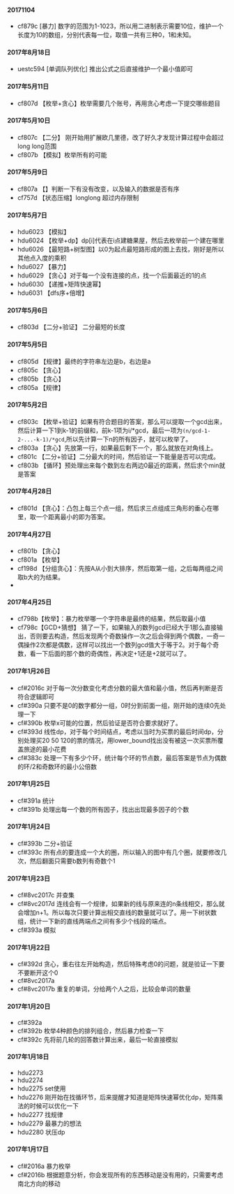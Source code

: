 
#### 20171104
- cf879c [暴力] 数字的范围为1-1023，所以用二进制表示需要10位，维护一个长度为10的数组，分别代表每一位，取值一共有三种0，1和未知。
#### 2017年8月18日
- uestc594 [单调队列优化] 推出公式之后直接维护一个最小值即可

#### 2017年5月11日
- cf807d 【枚举+贪心】枚举需要几个账号，再用贪心考虑一下提交哪些题目

#### 2017年5月10日
- cf807c 【二分】 刚开始用扩展欧几里德，改了好久才发现计算过程中会超过long long范围
- cf807b 【模拟】枚举所有的可能

#### 2017年5月9日
- cf807a 【】判断一下有没有改变，以及输入的数据是否有序
- cf757d 【状态压缩】longlong 超过内存限制

#### 2017年5月7日
- hdu6023 【模拟】
- hdu6024 【枚举+dp】dp[i]代表在i点建糖果屋，然后去枚举前一个建在哪里
- hdu6026 【最短路+树型图】以0为起点最短路形成的图上去找，刚好是所以其他点入度的乘积
- hdu6027 【暴力】
- hdu6029 【贪心】对于每一个没有连接的点，找一个后面最近的1的点
- hdu6030 【递推+矩阵快速幂】
- hdu6031 【dfs序+倍增】

#### 2017年5月6日
- cf803d 【二分+验证】 二分最短的长度

#### 2017年5月5日
- cf805d 【规律】最终的字符串左边是b，右边是a
- cf805c 【贪心】
- cf805b 【贪心】
- cf805a 【规律】

#### 2017年5月2日
- cf803c 【枚举+验证】如果有符合题目的答案，那么可以提取一个gcd出来，然后计算一下1到k-1的前缀和，前k-1项为i/*gcd，最后一项为`(n/gcd-1-2-...-k-1)/*gcd`,所以先计算一下n的所有因子，就可以枚举了。
- cf803a 【贪心】先放第一行，如果最后剩下一个，那么就放在对角线上。
- cf801c 【二分+验证】二分最大的时间，然后验证一下能量是否可以完成。
- cf803b 【循环】预处理出来每个数到左右两边0最近的距离，然后求个min就是答案

#### 2017年4月28日
- cf801d 【贪心】：凸包上每三个点一组，然后求三点组成三角形的垂心在哪里，取一个距离最小的即为答案。

#### 2017年4月27日
- cf801b 【贪心】
- cf801a 【枚举】
- cf198d 【分组贪心】：先按A从小到大排序，然后取第一组，之后每两组之间取b大的为结果。
- 
#### 2017年4月25日
- cf798b【枚举】：暴力枚举哪一个字符串是最终的结果，然后取最小值
- cf798c【GCD+猜想】 猜了一下，如果输入的数列gcd已经大于1那么直接输出，否则要去构造，然后发现两个奇数操作一次之后会得到两个偶数，一奇一偶操作2次都是偶数，这样可以找出一个数列gcd值大于等于2。对于每个奇数，看一下后面的那个数的奇偶性，再决定+1还是+2就可以了。

#### 2017年1月26日
- cf#2016c 对于每一次分数变化考虑分数的最大值和最小值，然后再判断是否符合逻辑即可
- cf#390a 只要不是0的数字都分一组，0时分到前面一组，刚开始的连续0先处理一下
- cf#390b 枚举x可能的位置，然后验证是否符合要求就好了。
- cf#393d 线性dp，对于每个时间结点，考虑以当时为买票的最后时间dp，分别处理买20 50 120的票的情况，用lower_bound找出没有被这一次买票所覆盖旅途的最小花费
- cf#383c 处理一下有多少个环，统计每个环的节点数，最后答案是节点为偶数的环/2和奇数环的最小公倍数

#### 2017年1月25日
- cf#391a 统计
- cf#391b 处理出每一个数的所有因子，找出出现最多因子的个数

#### 2017年1月24日
- cf#393b 二分+验证
- cf#393c 所有点的要连成一个大的圈，所以输入的图中有几个圈，就要修改几次，然后翻面只需要b数列有奇数个1

#### 2017年1月23日
- cf#8vc2017c 并查集
- cf#8vc2017d 连线会有一个规律，如果新的线与原来连的n条线相交，那么就会增加n+1。所以每次只要计算出相交直线的数量就可以了。用一下树状数组，统计一下新的直线两端点之间有多少个线段的端点。
- cf#393a 模拟

#### 2017年1月22日
- cf#392d 贪心，重右往左开始构造，然后特殊考虑0的问题，就是验证一下要不要断开这个0
- cf#8vc2017a 
- cf#8vc2017b 重复的单词，分给两个人之后，比较会单词的数量

#### 2017年1月20日
- cf#392a 
- cf#392b 枚举4种颜色的排列组合，然后暴力检查一下
- cf#392c 先将前几轮的回答数计算出来，最后一轮直接模拟

#### 2017年1月18日
- hdu2273 
- hdu2274 
- hdu2275 set使用
- hdu2276 刚开始在找循环节，后来提醒才知道是矩阵快速幂优化dp，矩阵乘法的时候可以优化一下
- hdu2277 找规律 
- hdu2279 最暴力的想法
- hdu2280 状压dp

#### 2017年1月17日
- cf#2016a 暴力枚举
- cf#2016b 根据题意分析，你会发现所有的东西移动是没有用的，只需要考虑南北方向的移动
